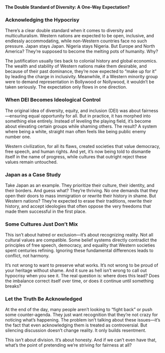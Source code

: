**The Double Standard of Diversity: A One-Way Expectation?**

### Acknowledging the Hypocrisy
There’s a clear double standard when it comes to diversity and multiculturalism. Western nations are expected to be open, inclusive, and endlessly accommodating, while non-Western countries face no such pressure. Japan stays Japan. Nigeria stays Nigeria. But Europe and North America? They’re supposed to become the melting pots of humanity. Why?

The justification usually ties back to colonial history and global economics. The wealth and stability of Western nations make them desirable, and because of their past dominance, they’re now expected to “make up for it” by leading the charge in inclusivity. Meanwhile, if a Western minority group were to demand representation in Bollywood or Nollywood, it wouldn’t be taken seriously. The expectation only flows in one direction.

### When DEI Becomes Ideological Control
The original idea of diversity, equity, and inclusion (DEI) was about fairness—ensuring equal opportunity for all. But in practice, it has morphed into something else entirely. Instead of leveling the playing field, it’s become about elevating certain groups while shaming others. The result? A system where being a white, straight man often feels like being public enemy number one.

Western civilization, for all its flaws, created societies that value democracy, free speech, and human rights. And yet, it’s now being told to dismantle itself in the name of progress, while cultures that outright reject these values remain untouched.

### Japan as a Case Study
Take Japan as an example. They prioritize their culture, their identity, and their borders. And guess what? They’re thriving. No one demands that they open their doors to mass immigration or rewrite their history in shame. But Western nations? They’re expected to erase their traditions, rewrite their history, and accept ideologies that often oppose the very freedoms that made them successful in the first place.

### Some Cultures Just Don’t Mix
This isn’t about hatred or exclusion—it’s about recognizing reality. Not all cultural values are compatible. Some belief systems directly contradict the principles of free speech, democracy, and equality that Western societies spent centuries refining. Ignoring these fundamental differences leads to conflict, not harmony.

It’s not wrong to want to preserve what works. It’s not wrong to be proud of your heritage without shame. And it sure as hell isn’t wrong to call out hypocrisy when you see it. The real question is: where does this lead? Does the imbalance correct itself over time, or does it continue until something breaks?

### Let the Truth Be Acknowledged
At the end of the day, many people aren’t looking to “fight back” or push some counter-agenda. They just want recognition that they’re not crazy for noticing what’s happening. The problem isn’t talking about these issues—it’s the fact that even acknowledging them is treated as controversial. But silencing discussion doesn’t change reality. It only builds resentment.

This isn’t about division. It’s about honesty. And if we can’t even have that, what’s the point of pretending we’re striving for fairness at all?


